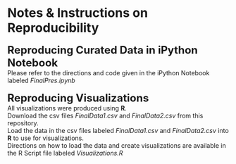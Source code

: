 Notes & Instructions on Reproducibility
=============================
<b><font size="5">Reproducing Curated Data in iPython Notebook</font></b><br>
Please refer to the directions and code given in the iPython Notebook labeled <i>FinalPres.ipynb</i>
<br><br>
<b><font size="5">Reproducing Visualizations</font></b>
<br>
All visualizations were produced using <b>R</b>.<br>
Download the csv files <i> FinalData1.csv</i> and <i> FinalData2.csv</i> from this repository. <br>
Load the data in the csv files labeled <i> FinalData1.csv</i> and <i> FinalData2.csv</i> into <b>R</b> to use for visualizations.<br>
Directions on how to load the data and create visualizations are available in the R Script file labeled <i>Visualizations.R</i>
